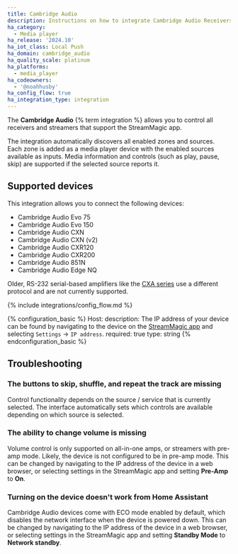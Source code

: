 ```yaml
---
title: Cambridge Audio
description: Instructions on how to integrate Cambridge Audio Receivers into Home Assistant.
ha_category:
  - Media player
ha_release: '2024.10'
ha_iot_class: Local Push
ha_domain: cambridge_audio 
ha_quality_scale: platinum
ha_platforms:
  - media_player
ha_codeowners:
  - '@noahhusby'
ha_config_flow: true
ha_integration_type: integration
---
```


The **Cambridge Audio** {% term integration %} allows you to control all receivers and streamers that support the StreamMagic app.

The integration automatically discovers all enabled zones and sources. Each zone is added as a media player device with the enabled sources available as inputs. Media information and controls (such as play, pause, skip) are supported if the selected source reports it.

## Supported devices

This integration allows you to connect the following devices:

- Cambridge Audio Evo 75
- Cambridge Audio Evo 150
- Cambridge Audio CXN
- Cambridge Audio CXN (v2)
- Cambridge Audio CXR120
- Cambridge Audio CXR200
- Cambridge Audio 851N
- Cambridge Audio Edge NQ

Older, RS-232 serial-based amplifiers like the [CXA series](https://www.cambridgeaudio.com/usa/en/products/hi-fi/cx-series-2/cxa81)
use a different protocol and are not currently supported.

{% include integrations/config_flow.md %}

{% configuration_basic %}
Host:
    description: The IP address of your device can be found by navigating to the device on the [StreamMagic app](https://www.cambridgeaudio.com/usa/en/products/streammagic) and selecting `Settings` → `IP address`.
    required: true
    type: string
{% endconfiguration_basic %}

## Troubleshooting

### The buttons to skip, shuffle, and repeat the track are missing

Control functionality depends on the source / service that is currently selected.
The interface automatically sets which controls are available depending on which source is selected.

### The ability to change volume is missing

Volume control is only supported on all-in-one amps, or streamers with pre-amp mode.
Likely, the device is not configured to be in pre-amp mode.
This can be changed by navigating to the IP address of the device in a web browser,
or selecting settings in the StreamMagic app and setting **Pre-Amp** to **On**.

### Turning on the device doesn't work from Home Assistant

Cambridge Audio devices come with ECO mode enabled by default, which disables the network interface when
the device is powered down. This can be changed by navigating to the IP address of the device in a web browser,
or selecting settings in the StreamMagic app and setting **Standby Mode** to **Network standby**.
